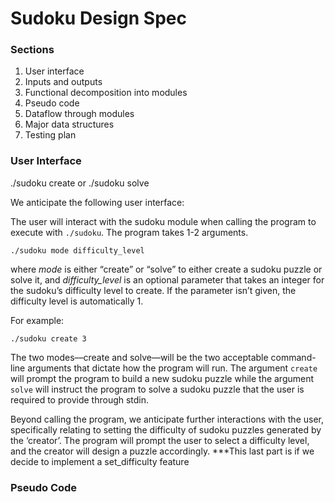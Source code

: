 # Sudoku Design Spec

### Sections
1. User interface
2. Inputs and outputs
3. Functional decomposition into modules
4. Pseudo code
5. Dataflow through modules
6. Major data structures
7. Testing plan


### User Interface
./sudoku create or ./sudoku solve

We anticipate the following user interface:

The user will interact with the sudoku module when calling the program to execute with `./sudoku`. The program takes 1-2 arguments.
```
./sudoku mode difficulty_level
```
where *mode* is either “create” or “solve” to either create a sudoku puzzle or solve it, and 
*difficulty_level* is an optional parameter that takes an integer for the sudoku’s difficulty level to create. If the parameter isn’t given, the difficulty level is automatically 1.

For example:
```
./sudoku create 3
```
The two modes––create and solve––will be the two acceptable command-line arguments that dictate how the program will run. The argument `create` will prompt the program to build a new sudoku puzzle while the argument `solve` will instruct the program to solve a sudoku puzzle that the user is required to provide through stdin.

Beyond calling the program, we anticipate further interactions with the user, specifically relating to setting the difficulty of sudoku puzzles generated by the ‘creator’. The program will prompt the user to select a difficulty level, and the creator will design a puzzle accordingly.
***This last part is if we decide to implement a set_difficulty feature


### Pseudo Code